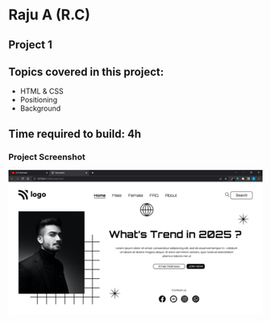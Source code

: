 # Raju A (R.C)

## Project 1

## Topics covered in this project:

- HTML & CSS
- Positioning
- Background

## Time required to build: 4h

### Project Screenshot

![screenshot](/street_style.png)
